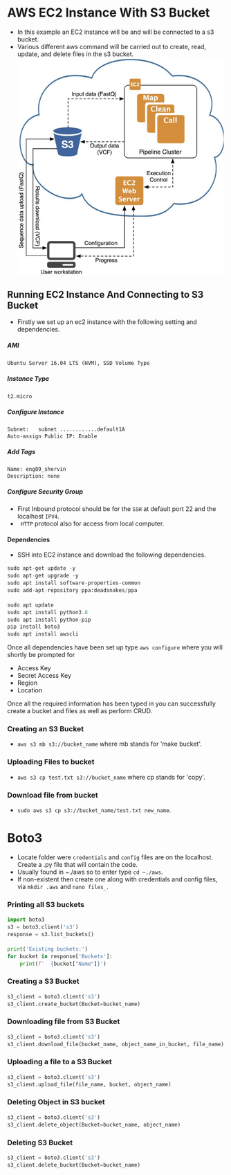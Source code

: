 # AWS EC2 Instance With S3 Bucket

- In this example an EC2 instance will be and will be connected to a s3 bucket.
- Various different aws command will be carried out to create, read, update, and delete files in the s3 bucket.
![alt text](ec2.png)
## Running EC2 Instance And Connecting to S3 Bucket
- Firstly we set up an ec2 instance with the following setting and dependencies.
##### AMI
`Ubuntu Server 16.04 LTS (HVM), SSD Volume Type`
##### Instance Type
`t2.micro`
##### Configure Instance 
```
Subnet:   subnet ............default1A
Auto-assign Public IP: Enable
```
##### Add Tags
``` 
Name: eng89_shervin
Description: none 
```
##### Configure Security Group 
- First Inbound protocol should be for the `SSH` at default port 22 and the localhost `IPV4`.
- ` HTTP` protocol also for access from local computer.

#### Dependencies
- SSH into EC2 instance and download the following dependencies.
```python
sudo apt-get update -y
sudo apt-get upgrade -y
sudo apt install software-properties-common
sudo add-apt-repository ppa:deadsnakes/ppa

sudo apt update
sudo apt install python3.8
sudo apt install python-pip
pip install boto3
sudo apt install awscli
```

Once all dependencies have been set up type `aws configure` where you will shortly be prompted for
- Access Key
- Secret Access Key
- Region
- Location

Once all the required information has been typed in you can successfully create a bucket and files as well as perform CRUD.

### Creating an S3 Bucket
- `aws s3 mb s3://bucket_name` where mb stands for 'make bucket'.
### Uploading Files to bucket
- `aws s3 cp test.txt s3://bucket_name` where cp stands for 'copy'.
### Download file from bucket
- `sudo aws s3 cp s3://bucket_name/test.txt new_name`.

# Boto3 

- Locate folder were `credentials` and `config` files are on the localhost. Create a .py file that will contain the code.
- Usually found in ~./aws so to enter type `cd ~./aws`.
- If non-existent then create one along with credentials and config files, via `mkdir .aws` and `nano files_`.
### Printing all S3 buckets
```python
import boto3
s3 = boto3.client('s3')
response = s3.list_buckets()

print('Existing buckets:')
for bucket in response['Buckets']:
    print(f'  {bucket["Name"]}')
```

### Creating a S3 Bucket
```python
s3_client = boto3.client('s3')
s3_client.create_bucket(Bucket=bucket_name)
```

### Downloading file from S3 Bucket
```python
s3_client = boto3.client('s3')
s3_client.download_file(bucket_name, object_name_in_bucket, file_name)
```

### Uploading a file to a S3 Bucket 
```python
s3_client = boto3.client('s3')
s3_client.upload_file(file_name, bucket, object_name)
```

### Deleting Object in S3 bucket

```python
s3_client = boto3.client('s3')
s3_client.delete_object(Bucket=bucket_name, object_name)
```

### Deleting S3 Bucket 
```python
s3_client = boto3.client('s3')
s3_client.delete_bucket(Bucket=bucket_name)
```